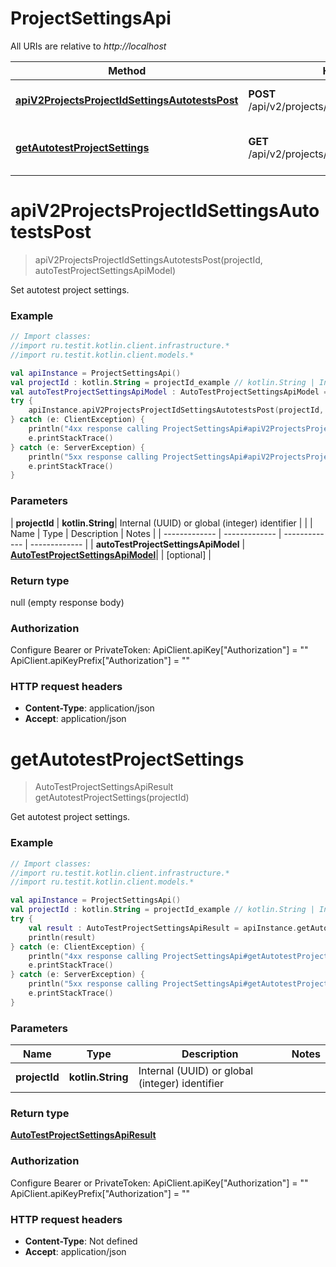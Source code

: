 # ProjectSettingsApi

All URIs are relative to *http://localhost*

| Method | HTTP request | Description |
| ------------- | ------------- | ------------- |
| [**apiV2ProjectsProjectIdSettingsAutotestsPost**](ProjectSettingsApi.md#apiV2ProjectsProjectIdSettingsAutotestsPost) | **POST** /api/v2/projects/{projectId}/settings/autotests | Set autotest project settings. |
| [**getAutotestProjectSettings**](ProjectSettingsApi.md#getAutotestProjectSettings) | **GET** /api/v2/projects/{projectId}/settings/autotests | Get autotest project settings. |


<a id="apiV2ProjectsProjectIdSettingsAutotestsPost"></a>
# **apiV2ProjectsProjectIdSettingsAutotestsPost**
> apiV2ProjectsProjectIdSettingsAutotestsPost(projectId, autoTestProjectSettingsApiModel)

Set autotest project settings.

### Example
```kotlin
// Import classes:
//import ru.testit.kotlin.client.infrastructure.*
//import ru.testit.kotlin.client.models.*

val apiInstance = ProjectSettingsApi()
val projectId : kotlin.String = projectId_example // kotlin.String | Internal (UUID) or global (integer) identifier
val autoTestProjectSettingsApiModel : AutoTestProjectSettingsApiModel =  // AutoTestProjectSettingsApiModel | 
try {
    apiInstance.apiV2ProjectsProjectIdSettingsAutotestsPost(projectId, autoTestProjectSettingsApiModel)
} catch (e: ClientException) {
    println("4xx response calling ProjectSettingsApi#apiV2ProjectsProjectIdSettingsAutotestsPost")
    e.printStackTrace()
} catch (e: ServerException) {
    println("5xx response calling ProjectSettingsApi#apiV2ProjectsProjectIdSettingsAutotestsPost")
    e.printStackTrace()
}
```

### Parameters
| **projectId** | **kotlin.String**| Internal (UUID) or global (integer) identifier | |
| Name | Type | Description  | Notes |
| ------------- | ------------- | ------------- | ------------- |
| **autoTestProjectSettingsApiModel** | [**AutoTestProjectSettingsApiModel**](AutoTestProjectSettingsApiModel.md)|  | [optional] |

### Return type

null (empty response body)

### Authorization


Configure Bearer or PrivateToken:
    ApiClient.apiKey["Authorization"] = ""
    ApiClient.apiKeyPrefix["Authorization"] = ""

### HTTP request headers

 - **Content-Type**: application/json
 - **Accept**: application/json

<a id="getAutotestProjectSettings"></a>
# **getAutotestProjectSettings**
> AutoTestProjectSettingsApiResult getAutotestProjectSettings(projectId)

Get autotest project settings.

### Example
```kotlin
// Import classes:
//import ru.testit.kotlin.client.infrastructure.*
//import ru.testit.kotlin.client.models.*

val apiInstance = ProjectSettingsApi()
val projectId : kotlin.String = projectId_example // kotlin.String | Internal (UUID) or global (integer) identifier
try {
    val result : AutoTestProjectSettingsApiResult = apiInstance.getAutotestProjectSettings(projectId)
    println(result)
} catch (e: ClientException) {
    println("4xx response calling ProjectSettingsApi#getAutotestProjectSettings")
    e.printStackTrace()
} catch (e: ServerException) {
    println("5xx response calling ProjectSettingsApi#getAutotestProjectSettings")
    e.printStackTrace()
}
```

### Parameters
| Name | Type | Description  | Notes |
| ------------- | ------------- | ------------- | ------------- |
| **projectId** | **kotlin.String**| Internal (UUID) or global (integer) identifier | |

### Return type

[**AutoTestProjectSettingsApiResult**](AutoTestProjectSettingsApiResult.md)

### Authorization


Configure Bearer or PrivateToken:
    ApiClient.apiKey["Authorization"] = ""
    ApiClient.apiKeyPrefix["Authorization"] = ""

### HTTP request headers

 - **Content-Type**: Not defined
 - **Accept**: application/json

